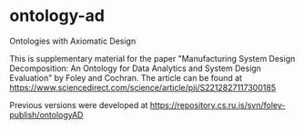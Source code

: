# ontology-ad
Ontologies with Axiomatic Design

This is supplementary material for the paper
"Manufacturing System Design Decomposition: An Ontology for Data Analytics and System Design Evaluation" by Foley and Cochran.
The article can be found at https://www.sciencedirect.com/science/article/pii/S2212827117300185

Previous versions were developed at https://repository.cs.ru.is/svn/foley-publish/ontologyAD
